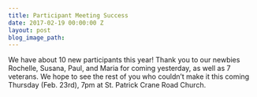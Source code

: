 ```yaml
---
title: Participant Meeting Success
date: 2017-02-19 00:00:00 Z
layout: post
blog_image_path: 
---
```


We have about 10 new participants this year! Thank you to our newbies Rochelle, Susana, Paul, and Maria for coming yesterday, as well as 7 veterans. We hope to see the rest of you who couldn’t make it this coming Thursday (Feb. 23rd), 7pm at St. Patrick Crane Road Church.